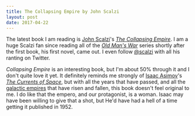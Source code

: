 ```yaml
---
title: The Collapsing Empire by John Scalzi
layout: post
date: 2017-04-22
---
```

The latest book I am reading is [John Scalzi](https://www.scalzi.com/)'s [*The Collapsing Empire*](https://www.goodreads.com/book/show/30078567-the-collapsing-empire). I am a huge Scalzi fan since reading all of the [*Old Man's War*](https://en.wikipedia.org/wiki/Old_Man%27s_War) series shortly after the first book, his first novel, came out. I even follow [@scalzi](https://twitter.com/scalzi) with all his ranting on Twitter.

*Collapsing Empire* is an interesting book, but I'm about 50% through it and I don't quite love it yet. It definitely reminds me strongly of [Isaac Asimov](http://www.asimovonline.com/asimov_home_page.html)'s [*The Currents of Space*](https://en.wikipedia.org/wiki/The_Currents_of_Space), but with all the years that have passed, and all the [galactic empires](https://en.wikipedia.org/wiki/Galactic_Empire_(disambiguation)) that have risen and fallen, this book doesn't feel original to me. I do like that the empero, and our protagonist, is a woman. Isaac may have been willing to give that a shot, but He'd have had a hell of a time getting it published in 1952.

